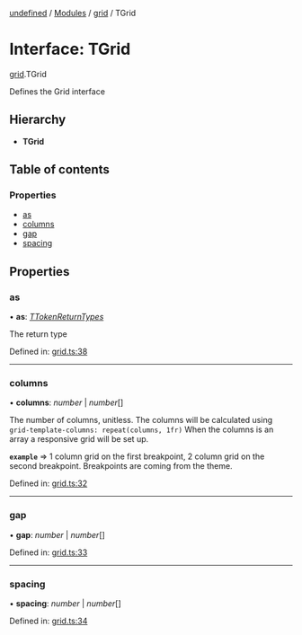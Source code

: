 [undefined](../README.md) / [Modules](../modules.md) / [grid](../modules/grid.md) / TGrid

# Interface: TGrid

[grid](../modules/grid.md).TGrid

Defines the Grid interface

## Hierarchy

* **TGrid**

## Table of contents

### Properties

- [as](grid.tgrid.md#as)
- [columns](grid.tgrid.md#columns)
- [gap](grid.tgrid.md#gap)
- [spacing](grid.tgrid.md#spacing)

## Properties

### as

• **as**: [*TTokenReturnTypes*](../modules/grid.md#ttokenreturntypes)

The return type

Defined in: [grid.ts:38](https://github.com/osequi/test-typedoc/blob/ce057b6/grid.ts#L38)

___

### columns

• **columns**: *number* \| *number*[]

The number of columns, unitless.
The columns will be calculated using `grid-template-columns: repeat(columns, 1fr)`
When the columns is an array a responsive grid will be set up.

**`example`** <Grid columns={[1,2]}> => 1 column grid on the first breakpoint, 2 column grid on the second breakpoint. Breakpoints are coming from the theme.

Defined in: [grid.ts:32](https://github.com/osequi/test-typedoc/blob/ce057b6/grid.ts#L32)

___

### gap

• **gap**: *number* \| *number*[]

Defined in: [grid.ts:33](https://github.com/osequi/test-typedoc/blob/ce057b6/grid.ts#L33)

___

### spacing

• **spacing**: *number* \| *number*[]

Defined in: [grid.ts:34](https://github.com/osequi/test-typedoc/blob/ce057b6/grid.ts#L34)
